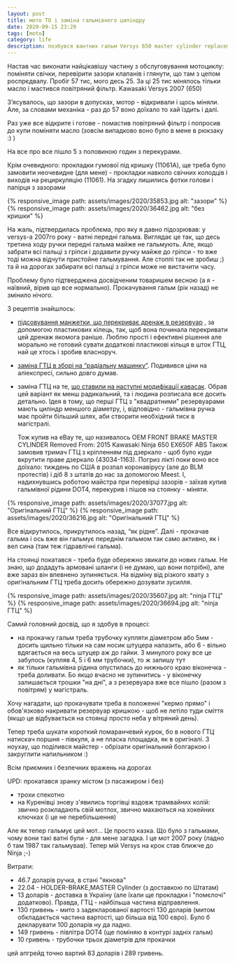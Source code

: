 ```yaml
---
layout: post
title: мото ТО і заміна гальмівного циліндру
date: 2020-09-15 23:29 
tags: [moto]
category: life
description: позбувся вантних гальм Versys 650 master cylinder replacement
---
```


Настав час виконати найцікавішу частину з обслуговування мотоциклу: поміняти свічки, перевірити зазори клапанів і глянути, що там з цепом роспрєдвалу.
Пробіг 57 тис, мого десь 25. За ці 25 тис мінялось тільки масло і мастився повітряний фільтр. Kawasaki Versys 2007 (650)

З’ясувалось, що зазори в допусках, мотор - відкривали і щось міняли. Але, за словами механіка - раз до 57 воно доїхало то хай їздить і далі.

Раз уже все відкрите і готове - помастив повітряний фільтр і попросив до купи поміняти масло (зовсім випадково воно було в мене в рюкзаку :) )

На все про все пішло 5 з половиною годин з перекурами.



Крім очевидного: прокладки гумової під кришку (11061A), ще треба було замовити неочевидне (для мене) - прокладки навколо свічних колодців і виходів на рециркуляцію (11061).
На згадку лишились фотки голови і папірця з зазорами

{% responsive_image path: assets/images/2020/35853.jpg alt: "зазори" %}
{% responsive_image path: assets/images/2020/36462.jpg alt: "без кришки" %}

На жаль, підтвердилась проблєма, про яку я давно підозрював: у versys-a 2007го року - ватні передні гальма. Виглядає це так, що десь третина ходу ручки передні гальма майже не гальмують. Але, якщо забрати всі пальці з гріпси і додавити ручку майже до гріпси - то вже тоді можна відчути пристойне гальмування. Але стоппі так не зробиш ;) та й на дорогах забирати всі пальці з гріпси може не вистачити часу.

Проблему було підтверджена досвідченим товаришем весною (а я - наївний, вірив що все нормально). Прокачування гальм (рік назад) не змінило нічого.

З рецептів знайшлось:
* [підсовування манжетки, що перекриває дренаж в резервуар](http://www.ninjaclub.ru/forum/topic/13781-sdelat-perednij-tormoz-bolee-korotkohodnym-er-6n/)
  , за допомогою пластикових кілець, так, щоб вона починала перекривати цей дренаж якомога раніше. 
  Люблю прості і ефективні рішення але морально не готовий сувати додаткові пластикові кільця в шток ГТЦ, най це хтось і зробив власноруч.

* [заміна ГТЦ в зборі на “радіальну машинку”](http://www.ninjaclub.ru/forum/topic/26873-tyuning-usilenie-perednego-tormoza-na-er-6f-variant/page-3).
  Подивився ціни на аліекспресі, сильно довго думав.

* заміна ГТЦ на те, [що ставили на наступні модифікації кавасак](https://www.kawasakiversys.com/threads/dramatically-improve-your-brakes-for-less-than-100.17772/). 
  Обрав цей варіант як менш радикальний, та і людина розписала все досить детально. 
  Ідея в тому, що перші ГТЦ з "квадратними" резервуарами мають циліндр меншого діаметру, і, відповідно - гальмівна ручка має пройти більший шлях, аби створити необхідний тиск в магістралі.
  
  Тож купив на eBay те, що називалось OEM FRONT BRAKE MASTER CYLINDER Removed From: 2015 Kawasaki Ninja 650 EX650F ABS
Також замовив тримач ГТЦ з кріпленням під дзеркало - щоб було куди вкрутити праве дзеркало (43034-1163).
Погриз лікті поки воно все доїхало: тиждень по США в розпал коронавірусу (але до BLM протестів) і діб 8 з штатів до нас за допомогою Meest.
І, надихнувшись роботою майстра при перевірці зазорів - заїхав купив гальмівної рідини DOT4, перекурив і пішов на стоянку - міняти.

{% responsive_image path: assets/images/2020/37077.jpg alt: "Оригінальний ГТЦ" %}
{% responsive_image path: assets/images/2020/36216.jpg alt: "Оригінальний ГТЦ" %}

Все відкрутилось, прикрутилось назад, “як рідне”. Далі - прокачав гальма і ось вже він гальмує переднім гальмом так само активно, як і вел сина (там теж гідравлічні гальма).

На стоянці покатався - треба буде обережно звикати до нових гальм. 
Не знаю, що додадуть армовані шланги (і не думаю, що вони потрібні), але вже зараз він впевнено зупиняється. 
На відміну від різкого хвату з оригінальним ГТЦ треба досить обережно дозувати зусилля.

{% responsive_image path: assets/images/2020/35607.jpg alt: "ninja ГТЦ" %}
{% responsive_image path: assets/images/2020/36694.jpg alt: "ninja ГТЦ" %}

Самий головний досвід, що я здобув в процесі:
* на прокачку гальм треба трубочку купляти діаметром або 5мм - досить щильно тільки на сам носик штуцера налазить, або 6 - вільно вдягається на весь штуцер аж до гайки. 
  З минулого року все це забулось (купляв 4, 5 і 6 мм трубочки), то ж запишу тут
* як тільки гальмівна рідина опустилась до нижнього краю віконечка - треба доливати. 
  Бо якщо вчасно не зупинитись - у віконечку залишається трошки "на дні", а з резервуара вже все пішло (разом з повітрям) у магістраль.

Хочу нагадати, що прокачувати треба в положенні "кермо прямо" і обов'язково накривати резервуар кришкою - щоб не летіло туди сміття (якщо це відбувається на стоянці просто неба у вітряний день).

Тепер треба шукати короткий помаранчевий курок, бо в нового ГТЦ натискач поршня - півкуля, а не пласка площадка, як в оригіналі. 
З ноухау, що поділився майстер - обрізати оригінальний болгаркою і закруглити напильником :)

Всім приємних і безпечних вражень на дорогах


UPD: прокатався зранку містом (з пасажиром і без)
* трохи спекотно
* на Куренівці знову з'явились торгівці вздовж трамвайних колій: звично розкладають свій мотлох, звично махаються на хокейних ключках (і це не перебільшення)

Але як тепер гальмує цей мот... 
Це просто казка. 
Що було з гальмами, чому вони такі ватні були - для мене загадка. 
І це мот 2007 року (ладно б там 1987 так гальмував). 
Тепер мій Versys на крок став ближче до Ninja ;-)

Витрати:
* 46.7 доларів ручка, в стані "якнова"
* 22.04 - HOLDER-BRAKE,MASTER Cylinder (з доставкою по Штатам)
* 13 доларів - доставка в Україну (але їхали ще прокладки і "помєлочі" додатково). 
  Правда, ГТЦ - найбільша частина відправлення.
* 130 гривень - мито з задекларованої вартості 130 доларів (митом обкладається частина вартості, що більша від 100 євро). 
  Було б декларувати 100 доларів ну да ладно.
* 149 гривень - півлітра DOT4 (ще поміняю в контурі задніх гальм)
* 10 гривень - трубочки трьох діаметрів для прокачки

цей апгрейд точно вартий 83 доларів і 289 гривень.

